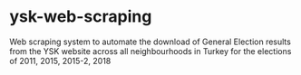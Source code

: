 # ysk-web-scraping
Web scraping system to automate the download of General Election results from the YSK website across all neighbourhoods in Turkey for the elections of 2011, 2015, 2015-2, 2018
